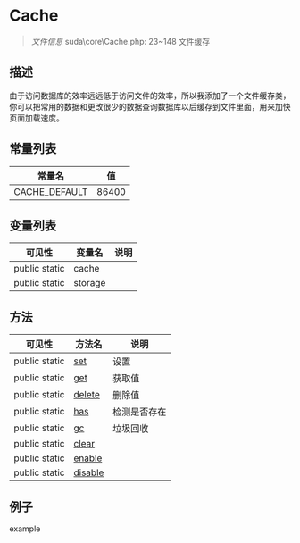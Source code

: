 #  Cache 

> *文件信息* suda\core\Cache.php: 23~148
文件缓存
## 描述

由于访问数据库的效率远远低于访问文件的效率，所以我添加了一个文件缓存类，
你可以把常用的数据和更改很少的数据查询数据库以后缓存到文件里面，用来加快页面加载速度。
## 常量列表
| 常量名  |  值|
|--------|----|
|CACHE_DEFAULT | 86400 | 


## 变量列表
| 可见性 |  变量名   | 说明 |
|--------|----|------|
| public  static  | cache | | 
| public  static  | storage | | 

## 方法

| 可见性 | 方法名 | 说明 |
|--------|-------|------|
|  public  static|[set](Cache/set.md) | 设置 |
|  public  static|[get](Cache/get.md) | 获取值 |
|  public  static|[delete](Cache/delete.md) | 删除值 |
|  public  static|[has](Cache/has.md) | 检测是否存在 |
|  public  static|[gc](Cache/gc.md) | 垃圾回收 |
|  public  static|[clear](Cache/clear.md) |  |
|  public  static|[enable](Cache/enable.md) |  |
|  public  static|[disable](Cache/disable.md) |  |
 

## 例子

example